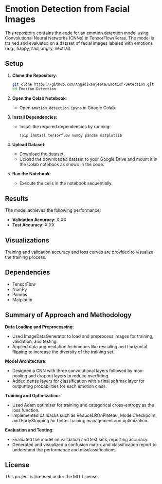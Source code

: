 # Emotion Detection from Facial Images

This repository contains the code for an emotion detection model using Convolutional Neural Networks (CNNs) in TensorFlow/Keras. The model is trained and evaluated on a dataset of facial images labeled with emotions (e.g., happy, sad, angry, neutral).

## Setup

1. **Clone the Repository**:
    ```sh
    git clone https://github.com/AngadiRanjeeta/Emotion-Detection.git
    cd Emotion-Detection
    ```

2. **Open the Colab Notebook**:
    - Open `emotion_detection.ipynb` in Google Colab.

3. **Install Dependencies**:
    - Install the required dependencies by running:
      ```sh
      !pip install tensorflow numpy pandas matplotlib
      ```

4. **Upload Dataset**:
    - [Download the dataset](https://drive.google.com/file/d/1G36Lpdgq3ha1vbMcI4yOFLGNhVZ_6glG/view).
    - Upload the downloaded dataset to your Google Drive and mount it in the Colab notebook as shown in the code.
  
5. **Run the Notebook**:
    - Execute the cells in the notebook sequentially.

## Results

The model achieves the following performance:
- **Validation Accuracy**: X.XX
- **Test Accuracy**: X.XX

## Visualizations

Training and validation accuracy and loss curves are provided to visualize the training process.

## Dependencies

- TensorFlow
- NumPy
- Pandas
- Matplotlib

## **Summary of Approach and Methodology**
    
 **Data Loading and Preprocessing:**

- Used ImageDataGenerator to load and preprocess images for training, validation, and testing.
- Applied data augmentation techniques like rescaling and horizontal flipping to increase the diversity of the training set.

**Model Architecture:**

- Designed a CNN with three convolutional layers followed by max-pooling and dropout layers to reduce overfitting.
- Added dense layers for classification with a final softmax layer for outputting probabilities for each emotion class.

**Training and Optimization:**

- Used Adam optimizer for training and categorical cross-entropy as the loss function.
- Implemented callbacks such as ReduceLROnPlateau, ModelCheckpoint, and EarlyStopping for better training management and optimization.

**Evaluation and Testing:**

- Evaluated the model on validation and test sets, reporting accuracy.
- Generated and visualized a confusion matrix and classification report to understand the performance and misclassifications.

## License

This project is licensed under the MIT License.
